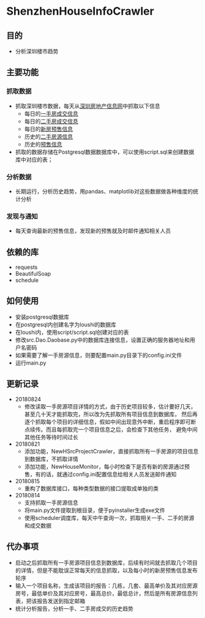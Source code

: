 # ShenzhenHouseInfoCrawler
## 目的
- 分析深圳楼市趋势

## 主要功能
### 抓取数据
- 抓取深圳楼市数据，每天从[深圳房地产信息网](http://ris.szpl.gov.cn/default.aspx)中抓取以下信息
    - 每日的[一手房成交信息](http://ris.szpl.gov.cn/credit/showcjgs/ysfcjgs.aspx?cjType=0)
    - 每日的[二手房成交信息](http://ris.szpl.gov.cn/credit/showcjgs/esfcjgs.aspx)
    - 每日的[新房预售信息](http://ris.szpl.gov.cn/bol/)
    - 历史的[二手房源信息](http://ris.szpl.gov.cn/bol/essource.aspx)
    - 历史的[预售信息](http://ris.szpl.gov.cn/bol/)
- 抓取的数据存储在Postgresql数据数据库中，可以使用script.sql来创建数据库中对应的表；

### 分析数据
- 长期运行，分析历史趋势，用pandas、matplotlib对这些数据做各种维度的统计分析

### 发现与通知
- 每天查询最新的预售信息，发现新的预售就及时邮件通知相关人员

## 依赖的库
- requests
- BeautifulSoap
- schedule

## 如何使用
- 安装postgresql数据库
- 在postgresql内创建名字为loushi的数据库
- 在loushi内，使用script/script.sql创建对应的表
- 修改src.Dao.Daobase.py中的数据库连接信息，设置正确的服务器地址和用户名密码
- 如果需要了解一手房源信息，则要配置main.py目录下的config.ini文件
- 运行main.py

## 更新记录
- 20180824
    - 修改读取一手房源项目详情的方式，由于历史项目较多，估计要好几天，甚至几十天才能抓取完，所以改为先抓取所有项目信息到数据库，
    然后再逐个抓取每个项目的详细信息，假如中间出现意外中断，重启程序即可断点续传。而且每抓取完一个项目信息之后，会检查下其他任务，
    避免中间其他任务等待时间过长
- 20180821
    - 添加功能，NewHSrcProjectCrawler，直接抓取所有一手房源的项目信息到数据库，不抓取详情
    - 添加功能，NewHouseMonitor，每小时检查下是否有新的房源通过预售，有的话，就通过config.ini配置信息给相关人员发送邮件通知
- 20180815
    - 重构了数据库接口，每种类型数据的接口提取成单独的类
- 20180814 
    - 支持抓取一手房源信息
    - 将main.py文件提取到根目录，便于pyinstaller生成exe文件
    - 使用scheduler调度库，每天中午查询一次，抓取相关一手、二手的房源和成交数据
      
## 代办事项
- 启动之后抓取所有一手房源项目信息到数据库，后续有时间就去抓取几个项目的详情，但是不能耽误正常每天的信息抓取，以及每小时的新房预售信息发布轮序
- 输入一个项目名称，生成该项目的报告：几栋，几套、最高单价及其对应房源房号，最低单价及其对应房号，最高总价，最低总计，然后是所有房源信息列表，把该报告发送到指定邮箱
- 统计分析报告，分析一手、二手房成交的历史趋势
